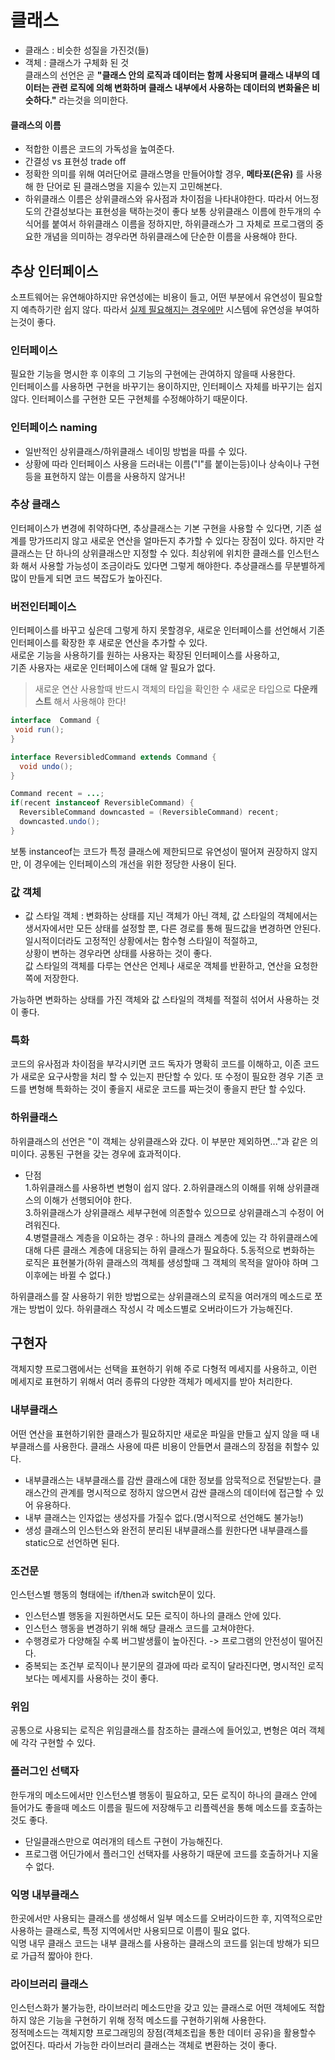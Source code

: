 # 클래스
- 클래스 : 비슷한 성질을 가진것(들)
- 객체 : 클래스가 구체화 된 것  
클래스의 선언은 곧 **"클래스 안의 로직과 데이터는 함께 사용되며 클래스 내부의 데이터는 관련 로직에 의해 변화하며 클래스 내부에서 사용하는 데이터의 변화율은 비슷하다."** 라는것을 의미한다.


#### 클래스의 이름  
- 적합한 이름은 코드의 가독성을 높여준다.
- 간결성 vs 표현성 trade off
- 정확한 의미를 위해 여러단어로 클래스명을 만들어야할 경우, **메타포(은유)** 를 사용 해 한 단어로 된 클래스명을 지을수 있는지 고민해본다.
- 하위클래스 이름은 상위클래스와 유사점과 차이점을 나타내야한다. 따라서 어느정도의 간결성보다는 표현성을 택하는것이 좋다 보통 상위클래스 이름에 한두개의 수식어를 붙여서 하위클래스 이름을 정하지만, 하위클래스가 그 자체로 프로그램의 중요한 개념을 의미하는 경우라면 하위클래스에 단순한 이름을 사용해야 한다.


## 추상 인터페이스
소프트웨어는 유연해야하지만 유연성에는 비용이 들고, 어떤 부분에서 유연성이 필요할지 예측하기란 쉽지 않다. 따라서 <u>실제 필요해지는 경우에만</u> 시스템에 유연성을 부여하는것이 좋다. 

### 인터페이스
필요한 기능을 명시한 후 이후의 그 기능의 구현에는 관여하지 않을때 사용한다.  
인터페이스를 사용하면 구현을 바꾸기는 용이하지만, 인터페이스 자체를 바꾸기는 쉽지 않다. 인터페이스를 구현한 모든 구현체를 수정해야하기 때문이다.  
### 인터페이스 naming
- 일반적인 상위클래스/하위클래스 네이밍 방법을 따를 수 있다.
- 상황에 따라 인터페이스 사용을 드러내는 이름("I"를 붙이는등)이나 상속이나 구현등을 표현하지 않는 이름을 사용하지 않거나! 

### 추상 클래스
인터페이스가 변경에 취약하다면, 추상클래스는 기본 구현을 사용할 수 있다면, 기존 설계를 망가뜨리지 않고 새로운 연산을 얼마든지 추가할 수 있다는 장점이 있다.
하지만 각 클래스는 단 하나의 상위클래스만 지정할 수 있다.
최상위에 위치한 클래스를 인스턴스화 해서 사용할 가능성이 조금이라도 있다면 그렇게 해야한다. 추상클래스를 무분별하게 많이 만들게 되면 코드 복잡도가 높아진다.


### 버전인터페이스
인터페이스를 바꾸고 싶은데 그렇게 하지 못할경우, 새로운 인터페이스를 선언해서 기존 인터페이스를 확장한 후 새로운 연산을 추가할 수 있다.  
새로운 기능을 사용하기를 원하는 사용자는 확장된 인터페이스를 사용하고,  
기존 사용자는 새로운 인터페이스에 대해 알 필요가 없다.  
> 새로운 연산 사용할때 반드시 객체의 타입을 확인한 수 새로운 타입으로 **다운캐스트** 해서 사용해야 한다!

```java
interface  Command {
 void run();
}
```
```java
interface ReversibledCommand extends Command {
  void undo();
}
```

```java
Command recent = ...;
if(recent instanceof ReversibleCommand) {
  ReversibleCommand downcasted = (ReversibleCommand) recent;
  downcasted.undo();
}
```
보통 instanceof는 코드가 특정 클래스에 제한되므로 유연성이 떨어져 권장하지 않지만, 이 경우에는 인터페이스의 개선을 위한 정당한 사용이 된다.

### 값 객체
- 값 스타일 객체 : 변화하는 상태를 지닌 객체가 아닌 객체, 값 스타일의 객체에서는 생서자에서만 모든 상태를 설정할 뿐, 다른 경로를 통해 필드값을 변경하면 안된다.  
일시적이더라도 고정적인 상황에서는 함수형 스타일이 적절하고,  
상황이 변하는 경우라면 상태를 사용하는 것이 좋다.  
값 스타일의 객체를 다루는 연산은 언제나 새로운 객체를 반환하고, 연산을 요청한 쪽에 저장한다. 

가능하면 변화하는 상태를 가진 객체와 값 스타일의 객체를 적절히 섞어서 사용하는 것이 좋다.

### 특화
코드의 유사점과 차이점을 부각시키면 코드 독자가 명확히 코드를 이해하고, 이존 코드가 새로운 요구사항을 처리 할 수 있는지 판단할 수 있다. 
또 수정이 필요한 경우 기존 코드를 변형해 특화하는 것이 좋을지 새로운 코드를 짜는것이 좋을지 판단 할 수있다.

### 하위클래스
하위클래스의 선언은 "이 객체는 상위클래스와 갔다. 이 부분만 제외하면..."과 같은 의미이다.
공통된 구현을 갖는 경우에 효과적이다.

- 단점  
1.하위클래스를 사용하변 변형이 쉽지 않다.
2.하위클래스의 이해를 위해 상위클래스의 이해가 선행되어야 한다.  
3.하위클래스가 상위클래스 세부구현에 의존할수 있으므로 상위클래스긔 수정이 어려워진다.   
4.병렬클래스 계층을 이요하는 경우 : 하나의 클래스 계층에 있는 각 하위클래스에 대해 다른 클래스 계층에 대응되는 하위 클래스가 필요하다.
5.동적으로 변화하는 로직은 표현불가(하위 클래스의 객체를 생성할때 그 객체의 목적을 알아야 하며 그 이후에는 바뀔 수 없다.)

하위클래스를 잘 사용하기 위한 방법으로는 상위클래스의 로직을 여러개의 메소드로 쪼개는 방법이 있다. 
하위클래스 작성시 각 메소드별로 오버라이드가 가능해진다. 


## 구현자 
객체지향 프로그램에서는 선택을 표현하기 위해 주로 다형적 메세지를 사용하고, 이런 메세지로 표현하기 위해서 여러 종류의 다양한 객체가 메세지를 받아 처리한다. 


### 내부클래스 
어떤 연산을 표현하기위한 클래스가 필요하지만 새로운 파일을 만들고 싶지 않을 때 내부클래스를 사용한다. 
클래스 사용에 따른 비용이 안들면서 클래스의 장점을 취할수 있다. 
- 내부클래스는 내부클래스를 감싼 클래스에 대한 정보를 암묵적으로 전달받는다. 클래스간의 관계를 명시적으로 정하지 않으면서 감싼 클래스의 데이터에 접근할 수 있어 유용하다. 
- 내부 클래스는 인자없는 생성자를 가질수 없다.(명시적으로 선언해도 불가능!)
- 생성 클래스의 인스턴스와 완전히 분리된 내부클래스를 원한다면 내부클래스를 static으로 선언하면 된다.


### 조건문  
인스턴스별 행동의 형태에는 if/then과 switch문이 있다. 
- 인스턴스별 행동을 지원하면서도 모든 로직이 하나의 클래스 안에 있다. 
- 인스턴스 행동을 변경하기 위해 해당 클래스 코드를 고쳐야한다. 
- 수행경로가 다양해질 수록 버그발생률이 높아진다.  -> 프로그램의 안전성이 떨어진다. 
- 중복되는 조건부 로직이나 분기문의 결과에 따라 로직이 달라진다면, 명시적인 로직보다는 메세지를 사용하는 것이 좋다.

### 위임
공통으로 사용되는 로직은 위임클래스를 참조하는 클래스에 들어있고, 변형은 여러 객체에 각각 구현할 수 있다. 


### 플러그인 선택자   
한두개의 메소드에서만 인스턴스별 행동이 필요하고, 모든 로직이 하나의 클래스 안에 들어가도 좋을때 메소드 이름을 필드에 저장해두고 리플렉션을 통해 메소드를 호출하는것도 좋다. 
- 단일클래스만으로 여러개의 테스트 구현이 가능해진다. 
- 프로그램 어딘가에서 플러그인 선택자를 사용하기 때문에 코드를 호출하거나 지울 수 없다.

### 익명 내부클래스
한곳에서만 사용되는 클래스를 생성해서 일부 메소드를 오버라이드한 후, 지역적으로만 사용하는 클래스로, 특정 지역에서만 사용되므로 이름이 필요 없다.    
익명 내무 클래스 코드는 내부 클래스를 사용하는 클래스의 코드를 읽는데 방해가 되므로 가급적 짧아야 한다.

### 라이브러리 클래스  
인스턴스화가 불가능한, 라이브러리 메소드만을 갖고 있는 클래스로 어떤 객체에도 적합하지 않은 기능을 구현하기 위해 정적 메소드를 구현하기위해 사용한다.  
정적메소드는 객체지향 프로그래밍의 장점(객체조립을 통한 데이터 공유)을 활용할수 없어진다. 따라서 가능한 라이브러리 클래스는 객체로 변환하는 것이 좋다.
